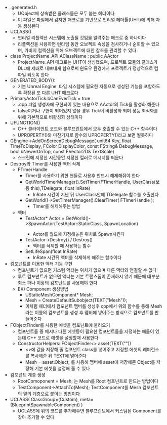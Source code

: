 - .generated.h
    - UObject에 상속받은 클래스들은 모두 붙는 헤더이다
    - 이 파일은 파일에서 감지한 매크로를 기반으로 언리얼 헤더툴(UHT)에 의해 자동 생성된다
- UCLASS()
    - 언리얼 리플렉션 시스템에 노출될 것임을 알려주는 매크로 중 하나이다
    - 리플렉션을 사용하면 런타임 동안 오브젝트 속성을 검사하거나 순회할 수 있으며, 가비지 컬렉션을 위해 오브젝트에 대한 참조를 관리할 수 있다
- class ProjectName_API AClassName : public AActor
    - ProjectName_API 매크로는 UHT이 생성했으며, 프로젝트 모듈의 클래스가 DLL에 제대로 내보내게 함으로써 윈도우 환경에서 프로젝트가 정상적으로 컴파일 되도록 한다
- GENERATED_BODY():
    - 기본 Unreal Engine  타입 시스템에 필요한 자동으로 생성된 기능을 포함하도록 확장된 또 다른 UHT 매크로다
- PrimaryActorTick.bCanEverTick = true
    - .cpp 파일 생성자에 구현되어 있는 내용으로 AActor의 Tick을 활성화 해준다
    - false이거나 구현이 되어있지 않을 경우 Tick이 비활성화 되며 성능 최적화를 위해 기본적으로 비활성화 상태이다
- UFUNCTION()
    - C++ 클라이언트 코드와 블루프린트에서 모두 호출할 수 있는 C++ 함수이다
    - UPROPERTY()와 마찬가지로 함수의 UPROPERTY()라고 보면 될듯하다
- GEngine->AddOnScreenDebugMessage( unit64 Key, float TimeToDisplay, FColor DisplayColor, const FString& DebugMessage, bool bNewerOnTop, const FVector2D& TextScale)
    - 스크린에 지정한 시간동안 지정한 컬러로 메시지를 띄운다
- Destroy와 Timer를 사용한 액터 삭제
    - FTimerHandle
        - Timer를 사용하기 위한 핸들로 사용후 반드시 해제해줘야 한다
        - GetWorldTimerManager().SetTimer(FTimerHandle, UserClass(보통 this),TDelegate, float InRate)
            - InRate 시간이 지난 뒤 UserClass안에 TDelegate 함수를 호출한다
        - GetWorld()->GetTimerManager().ClearTimer( FTimerHandle );
            - Timer를 해제해주는 방법
    - 액터
        - TestActor* Actor = GetWorld()->SpawnActor<TestActor>(TestActor::StaticClass, SpawnLocation)
            - Actor를 월드에 지정해놓은 위치로 Spawn시킨다 
        - TestActor->Destroy() / Destroy()
            - 액터를 삭제할 때 사용하는 함수
        - SetLifeSpan(float InRate)
            - InRate 시간뒤 액터를 삭제하게 해주는 함수이다
- 컴포넌트를 이용한 액터 기능 구현
    - 컴포넌트가 없으면 커스텀 액터는 위치가 없으며 다른 액터와 연결할 수 없다
    - 루트 컴포넌트가 없으면 액터는 기본 트랜스폼이 존재하지 않기 때문에 대부분 최소 하나 이상의 컴포턴트를 사용해야 한다
    - EX) Component 생성방법
        - UStaticMeshComponent* Mesh;
        - Mesh = CreateDefaultSubobject<UStaticMeshComponent>(TEXT("Mesh"));
        - 이처럼 헤더에서 컴포넌트 맴버를 생성후 cpp에서 위의 함수를 통해 Mesh라는 이름의 컴포넌트를 생성 후 맴버에 넣어주는 방식으로 컴포넌트를 만들어준다
- FObjectFinder를 사용한 애셋을 컴포넌트에 불러오기
    - 컴포넌트들 중 메시나 다른 에셋등이 필요한 컴포넌트들을 지정하는 애들이 있는데 C++ 코드로 애셋을 설정할때 사용한다
    - ConstructorHelpers::FObjectFinder<> asset(TEXT(""))
        - <>에 값을 저장해 줄 컴포넌트 class를 넣어주고 지정할 에셋의 레퍼런스를 복사해준 뒤 TEXT에 넣어준다
        - Mesh = asset.Object; 를 사용해 맴버에 asset에 저장해준 Object를 저장해 기본 에셋을 설정해 줄 수 있다
- 컴포넌트 계층 생성
    - RootComoponent = Mesh; 는 Mesh를 Root 컴포넌트로 만드는 방법이다
    - TestComponent->AttachTo(Mesh); TestComponent를 Mesh 컴포넌트의 밑의 계층으로 붙이는 방법이다
- UCLASS( ClassGroup=(Custom), meta=(BlueprintSpawnableComponent) )  
    - UCLASS에 위의 코드를 추가해주면 블루프린트에서 커스텀된 Component를 찾아 추가할 수 있다